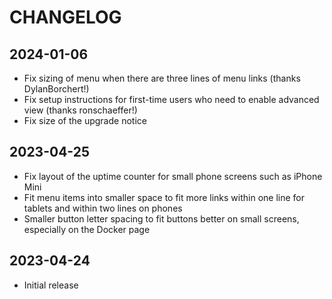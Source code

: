 # CHANGELOG

## 2024-01-06

- Fix sizing of menu when there are three lines of menu links (thanks DylanBorchert!)
- Fix setup instructions for first-time users who need to enable advanced view (thanks ronschaeffer!)
- Fix size of the upgrade notice

## 2023-04-25

- Fix layout of the uptime counter for small phone screens such as iPhone Mini
- Fit menu items into smaller space to fit more links within one line for tablets and within two lines on phones
- Smaller button letter spacing to fit buttons better on small screens, especially on the Docker page

## 2023-04-24

- Initial release
